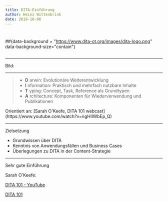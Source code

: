 ```yaml
---
title: DITA-Einführung
author: Heinz Wittenbrink
date: 2018-10-06
---
```


#

##{data-background = "https://www.dita-ot.org/images/dita-logo.png" data-background-size="contain"}

##
---

<p class="rights">Bild: <https://www.dita-ot.org/> </p>

---

> - **D** arwin: Evolutionäre Weiterentwicklung
> - **I** nformation: Praktisch und mehrfach nutzbare Inhalte
> - **T** yping: Concept, Task, Reference als Grundtypen
> - **A** rchitecture: Komponenten für Wiederverwendung und Publikationen

<p class="rights">Orientiert an: [Sarah O'Keefe, DITA 101 webcast](https://www.youtube.com/watch?v=ngHIIWbEp_Q)</p>

---

Zielsetzung

- Grundwissen über DITA
- Kenntnis von Anwendungsfällen und Business Cases
- Überlegungen zu DITA in der Content-Strategie

---

Sehr gute Einführung

Sarah O'Keefe:

[DITA 101 - YouTube](https://www.youtube.com/watch?v=tBRyBYWGCqI)

[DITA 101](https://de.slideshare.net/Scriptorium/dita-101)
